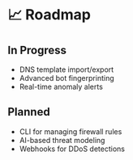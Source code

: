 # 📈 Roadmap

## In Progress
- DNS template import/export
- Advanced bot fingerprinting
- Real-time anomaly alerts

## Planned
- CLI for managing firewall rules
- AI-based threat modeling
- Webhooks for DDoS detections
